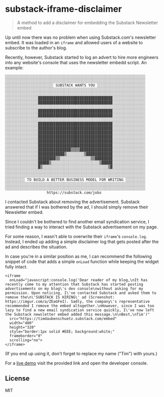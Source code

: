 # substack-iframe-disclaimer

> A method to add a disclaimer for embedding the Substack Newsletter embed

Up until now there was no problem when using Substack.com's newsletter embed.
It was loaded in an `iframe` and allowed users of a website to subscribe to
the author's blog.

Recently, however, Substack started to log an advert to hire more engineers
into any website's console that uses the newsletter embedd script. An example:

```
░░░░░░░░░░░░░░░░░░░░░░░░░░░░░░░░░░░░░░░░░░░░░░░░░░░░░░░░░░░░░░░░
░░░░░░░░░░░░░░░░░░░░░░░░░░░░░░░░░░░░░░░░░░░░░░░░░░░░░░░░░░░░░░░░
░░░░░░░░░░░░░░░░░░░░░░ SUBSTACK WANTS YOU ░░░░░░░░░░░░░░░░░░░░░░
░░░░░░░░░░░░░░░░░░░░░░░░░░░░░░░░░░░░░░░░░░░░░░░░░░░░░░░░░░░░░░░░
░░░░░░░░░░░░░░░░░░░░░░░░░░░░░░░░░░░░░░░░░░░░░░░░░░░░░░░░░░░░░░░░
░░░░░░░░░░░░░░░▓▓▓▓▓▓▓▓▓▓▓▓▓▓▓▓▓▓▓▓▓▓▓▓▓▓▓▓▓▓▓▓▓▓░░░░░░░░░░░░░░░
░░░░░░░░░░░░░░░▓▓▓▓▓▓▓▓▓▓▓▓▓▓▓▓▓▓▓▓▓▓▓▓▓▓▓▓▓▓▓▓▓▓░░░░░░░░░░░░░░░
░░░░░░░░░░░░░░░░░░░░░░░░░░░░░░░░░░░░░░░░░░░░░░░░░░░░░░░░░░░░░░░░
░░░░░░░░░░░░░░░▓▓▓▓▓▓▓▓▓▓▓▓▓▓▓▓▓▓▓▓▓▓▓▓▓▓▓▓▓▓▓▓▓▓░░░░░░░░░░░░░░░
░░░░░░░░░░░░░░░▓▓▓▓▓▓▓▓▓▓▓▓▓▓▓▓▓▓▓▓▓▓▓▓▓▓▓▓▓▓▓▓▓▓░░░░░░░░░░░░░░░
░░░░░░░░░░░░░░░░░░░░░░░░░░░░░░░░░░░░░░░░░░░░░░░░░░░░░░░░░░░░░░░░
░░░░░░░░░░░░░░░▓▓▓▓▓▓▓▓▓▓▓▓▓▓▓▓▓▓▓▓▓▓▓▓▓▓▓▓▓▓▓▓▓▓░░░░░░░░░░░░░░░
░░░░░░░░░░░░░░░▓▓▓▓▓▓▓▓▓▓▓▓▓▓▓▓▓▓▓▓▓▓▓▓▓▓▓▓▓▓▓▓▓▓░░░░░░░░░░░░░░░
░░░░░░░░░░░░░░░▓▓▓▓▓▓▓▓▓▓▓▓▓▓▓▓▓▓▓▓▓▓▓▓▓▓▓▓▓▓▓▓▓▓░░░░░░░░░░░░░░░
░░░░░░░░░░░░░░░▓▓▓▓▓▓▓▓▓▓▓▓▓▓▓▓▓▓▓▓▓▓▓▓▓▓▓▓▓▓▓▓▓▓░░░░░░░░░░░░░░░
░░░░░░░░░░░░░░░▓▓▓▓▓▓▓▓▓▓▓▓▓▓▓▓▓▓▓▓▓▓▓▓▓▓▓▓▓▓▓▓▓▓░░░░░░░░░░░░░░░
░░░░░░░░░░░░░░░▓▓▓▓▓▓▓▓▓▓▓▓▓▓▓▓▓▓▓▓▓▓▓▓▓▓▓▓▓▓▓▓▓▓░░░░░░░░░░░░░░░
░░░░░░░░░░░░░░░▓▓▓▓▓▓▓▓▓▓▓▓▓▓▓▒▒▒▒▓▓▓▓▓▓▓▓▓▓▓▓▓▓▓░░░░░░░░░░░░░░░
░░░░░░░░░░░░░░░▓▓▓▓▓▓▓▓▓▓▓▓▒░░░░░░░░▒▓▓▓▓▓▓▓▓▓▓▓▓░░░░░░░░░░░░░░░
░░░░░░░░░░░░░░░▓▓▓▓▓▓▓▓▒▒░░░░░░░░░░░░░░▒▒▓▓▓▓▓▓▓▓░░░░░░░░░░░░░░░
░░░░░░░░░░░░░░░▓▓▓▓▓▒░░░░░░░░░░░░░░░░░░░░░░▒▓▓▓▓▓░░░░░░░░░░░░░░░
░░░░░░░░░░░░░░░▓▒░░░░░░░░░░░░░░░░░░░░░░░░░░░░░░▒▓░░░░░░░░░░░░░░░
░░░░░░░░░░░░░░░░░░░░░░░░░░░░░░░░░░░░░░░░░░░░░░░░░░░░░░░░░░░░░░░░
░░░░░░░░░░░░░░░░░░░░░░░░░░░░░░░░░░░░░░░░░░░░░░░░░░░░░░░░░░░░░░░░
░░░░░░░░░ TO BUILD A BETTER BUSINESS MODEL FOR WRITING ░░░░░░░░░
░░░░░░░░░░░░░░░░░░░░░░░░░░░░░░░░░░░░░░░░░░░░░░░░░░░░░░░░░░░░░░░░
░░░░░░░░░░░░░░░░░░░░░░░░░░░░░░░░░░░░░░░░░░░░░░░░░░░░░░░░░░░░░░░░
                   https://substack.com/jobs                    
```

I contacted Substack about removing the advertisement. Substack answered that if
I was bothered by the ad, I should simply remove their Newsletter embed.

Since I couldn't be bothered to find another email syndication service, I
tried finding a way to interact with the Substack advertisement on my page.

For some reason, I wasn't able to overwrite their `iframe`'s `console.log`.
Instead, I ended up adding a simple disclaimer log that gets posted after the
ad and describes the situation.

In case you're in a similar position as me, I can recommend the following 
snippet of code that adds a simple `onLoad` function while keeping the 
widget fully intact.

```
<iframe 
  onLoad="javascript:console.log('Dear reader of my blog,\nIt has recently come to my attention that Substack has started posting advertisements on my blog\'s dev console\nwithout asking for my permission. Upon noticing, I\'ve contacted Substack and asked them to remove the\n\'SUBSTACK IS HIRING\' ad (Screenshot: https://imgur.com/a/ZEaGFeI). Sadly, the company\'s representative recommended I remove the embed altogether.\nHowever, since I was too lazy to find a new email syndication service quickly, I\'ve now left the Substack newsletter embed added this message.\n\nBest,\nTim')"
  src="https://timdaubenschuetz.substack.com/embed"
  width="480" 
  height="320"
  style="border:1px solid #EEE; background:white;" 
  frameborder="0" 
  scrolling="no">
</iframe>
```

(If you end up using it, don't forget to replace my name ("Tim") with yours.)

For a [live demo](https://timdaub.github.io/2021/01/16/web-principles/) visit the provided link and open the developer console.

## License

MIT
